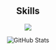 
<h2 align="center">Skills</h2>

<p align="center">
  <a href="https://skillicons.dev">
    <img src="https://skillicons.dev/icons?i=python,bash,linux,vim" />
  </a>
</p>

<div align="center">
  <img src="https://github-readme-stats-jade-theta.vercel.app/api?username=whatev33r&show_icons=true&theme=tokyonight" alt="GitHub Stats">
</div>
